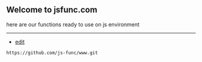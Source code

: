 ## Welcome to jsfunc.com

here are our functions ready to use on js environment

---
+ [edit](https://github.com/js-func/www/edit/master/README.md)

```
https://github.com/js-func/www.git
```
